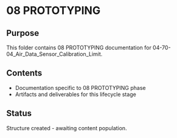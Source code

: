# 08 PROTOTYPING

## Purpose
This folder contains 08 PROTOTYPING documentation for 04-70-04_Air_Data_Sensor_Calibration_Limit.

## Contents
- Documentation specific to 08 PROTOTYPING phase
- Artifacts and deliverables for this lifecycle stage

## Status
Structure created - awaiting content population.
